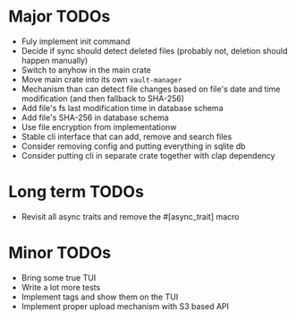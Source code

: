 # Major TODOs
- Fuly implement init command
- Decide if sync should detect deleted files (probably not, deletion should happen manually)
- Switch to anyhow in the main crate
- Move main crate into its own `vault-manager`
- Mechanism than can detect file changes based on file's date and time modification (and then fallback to SHA-256)
- Add file's fs last modification time in database schema
- Add file's SHA-256 in database schema
- Use file encryption from implementationw
- Stable cli interface that can add, remove and search files
- Consider removing config and putting everything in sqlite db
- Consider putting cli in separate crate together with clap dependency

# Long term TODOs
- Revisit all async traits and remove the #[async_trait] macro

# Minor TODOs
- Bring some true TUI
- Write a lot more tests
- Implement tags and show them on the TUI
- Implement proper upload mechanism with S3 based API
